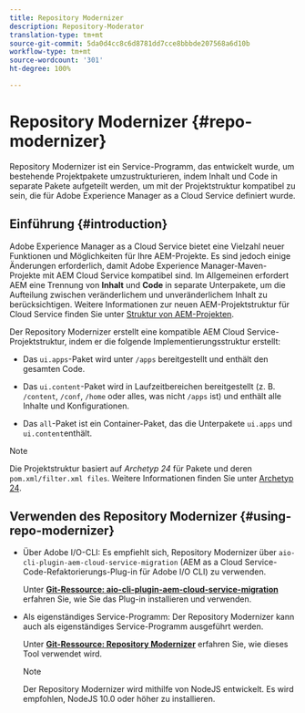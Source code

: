 ```yaml
---
title: Repository Modernizer
description: Repository-Moderator
translation-type: tm+mt
source-git-commit: 5da0d4cc8c6d8781dd7cce8bbbde207568a6d10b
workflow-type: tm+mt
source-wordcount: '301'
ht-degree: 100%

---
```



# Repository Modernizer {#repo-modernizer}

Repository Modernizer ist ein Service-Programm, das entwickelt wurde, um bestehende Projektpakete umzustrukturieren, indem Inhalt und Code in separate Pakete aufgeteilt werden, um mit der Projektstruktur kompatibel zu sein, die für Adobe Experience Manager as a Cloud Service definiert wurde.

## Einführung {#introduction}

Adobe Experience Manager as a Cloud Service bietet eine Vielzahl neuer Funktionen und Möglichkeiten für Ihre AEM-Projekte. Es sind jedoch einige Änderungen erforderlich, damit Adobe Experience Manager-Maven-Projekte mit AEM Cloud Service kompatibel sind. Im Allgemeinen erfordert AEM eine Trennung von **Inhalt** und **Code** in separate Unterpakete, um die Aufteilung zwischen veränderlichem und unveränderlichem Inhalt zu berücksichtigen. Weitere Informationen zur neuen AEM-Projektstruktur für Cloud Service finden Sie unter [Struktur von AEM-Projekten](https://docs.adobe.com/content/help/de-DE/experience-manager-cloud-service/implementing/developing/aem-project-content-package-structure.html).

Der Repository Modernizer erstellt eine kompatible AEM Cloud Service-Projektstruktur, indem er die folgende Implementierungsstruktur erstellt:

* Das `ui.apps`-Paket wird unter `/apps` bereitgestellt und enthält den gesamten Code.

* Das `ui.content`-Paket wird in Laufzeitbereichen bereitgestellt (z. B. `/content`, `/conf`, `/home` oder alles, was nicht `/apps` ist) und enthält alle Inhalte und Konfigurationen.

* Das `all`-Paket ist ein Container-Paket, das die Unterpakete `ui.apps` und `ui.content`enthält.

>[!NOTE]
>Die Projektstruktur basiert auf *Archetyp 24* für Pakete und deren `pom.xml/filter.xml files`. Weitere Informationen finden Sie unter [Archetyp 24](https://github.com/adobe/aem-project-archetype).

## Verwenden des Repository Modernizer {#using-repo-modernizer}

* Über Adobe I/O-CLI: Es empfiehlt sich, Repository Modernizer über `aio-cli-plugin-aem-cloud-service-migration` (AEM as a Cloud Service-Code-Refaktorierungs-Plug-in für Adobe I/O CLI) zu verwenden.

   Unter **[Git-Ressource: aio-cli-plugin-aem-cloud-service-migration](https://github.com/adobe/aio-cli-plugin-aem-cloud-service-migration#introduction)** erfahren Sie, wie Sie das Plug-in installieren und verwenden.

* Als eigenständiges Service-Programm: Der Repository Modernizer kann auch als eigenständiges Service-Programm ausgeführt werden.

   Unter **[Git-Ressource: Repository Modernizer](https://github.com/adobe/aem-cloud-service-source-migration/tree/master/packages/repository-modernizer)** erfahren Sie, wie dieses Tool verwendet wird.

   >[!NOTE]
   >
   >Der Repository Modernizer wird mithilfe von NodeJS entwickelt. Es wird empfohlen, NodeJS 10.0 oder höher zu installieren.
